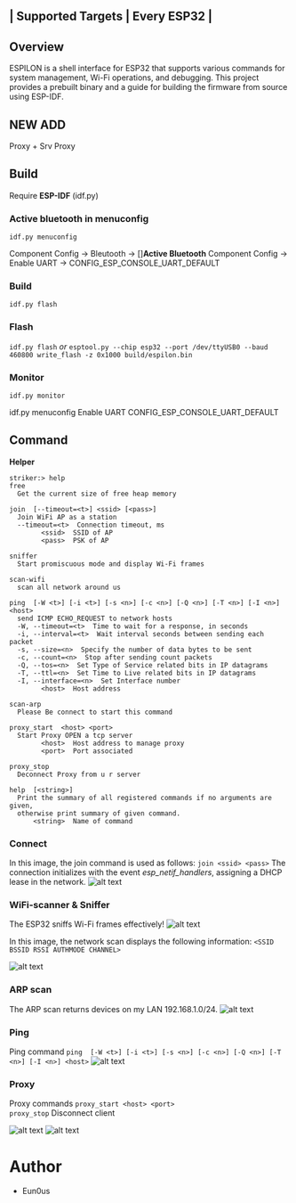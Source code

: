 | Supported Targets | Every ESP32 |
-----------------------------------

## Overview

ESPILON is a shell interface for ESP32 that supports various commands for system management, Wi-Fi operations, and debugging. 
This project provides a prebuilt binary and a guide for building the firmware from source using ESP-IDF.


## NEW ADD

Proxy + Srv Proxy


## Build

Require **ESP-IDF** (idf.py)

### Active bluetooth in menuconfig 

`idf.py menuconfig`

Component Config -> Bleutooth -> []**Active Bluetooth**
Component Config -> Enable UART -> CONFIG_ESP_CONSOLE_UART_DEFAULT

### Build
`idf.py flash`

### Flash
`idf.py flash`
*or*
`esptool.py --chip esp32 --port /dev/ttyUSB0 --baud 460800 write_flash -z 0x1000 build/espilon.bin`
### Monitor
`idf.py monitor`

idf.py menuconfig
Enable UART
CONFIG_ESP_CONSOLE_UART_DEFAULT

## Command
**Helper**

```
striker:> help
free 
  Get the current size of free heap memory

join  [--timeout=<t>] <ssid> [<pass>]
  Join WiFi AP as a station
  --timeout=<t>  Connection timeout, ms
        <ssid>  SSID of AP
        <pass>  PSK of AP

sniffer 
  Start promiscuous mode and display Wi-Fi frames

scan-wifi 
  scan all network around us

ping  [-W <t>] [-i <t>] [-s <n>] [-c <n>] [-Q <n>] [-T <n>] [-I <n>] <host>
  send ICMP ECHO_REQUEST to network hosts
  -W, --timeout=<t>  Time to wait for a response, in seconds
  -i, --interval=<t>  Wait interval seconds between sending each packet
  -s, --size=<n>  Specify the number of data bytes to be sent
  -c, --count=<n>  Stop after sending count packets
  -Q, --tos=<n>  Set Type of Service related bits in IP datagrams
  -T, --ttl=<n>  Set Time to Live related bits in IP datagrams
  -I, --interface=<n>  Set Interface number
        <host>  Host address

scan-arp 
  Please Be connect to start this command

proxy_start  <host> <port>
  Start Proxy OPEN a tcp server
        <host>  Host address to manage proxy 
        <port>  Port associated 

proxy_stop 
  Deconnect Proxy from u r server

help  [<string>]
  Print the summary of all registered commands if no arguments are given,
  otherwise print summary of given command.
      <string>  Name of command
```

### Connect 
In this image, the join command is used as follows:
`join <ssid> <pass>`
The connection initializes with the event *esp_netif_handlers*, assigning a DHCP lease in the network.
![alt text](img/wifi_join.png)

### WiFi-scanner & Sniffer 

The ESP32 sniffs Wi-Fi frames effectively!
![alt text](img/sniffer.png)


In this image, the network scan displays the following information:
`<SSID BSSID RSSI AUTHMODE CHANNEL>` 

![alt text](img/wifibind.png)

### ARP scan

The ARP scan returns devices on my LAN 192.168.1.0/24.
![alt text](img/arp_response.png)

### Ping
Ping command
```ping  [-W <t>] [-i <t>] [-s <n>] [-c <n>] [-Q <n>] [-T <n>] [-I <n>] <host>```
![alt text](img/ping.png)

### Proxy 
Proxy commands
`proxy_start <host> <port>`</br>
`proxy_stop` Disconnect client</br>

![alt text](img/proxy.png.png)
![alt text](img/response_proxy.png)
# Author
- Eun0us
